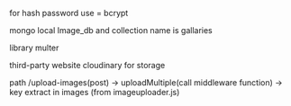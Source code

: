
for hash password use = bcrypt


mongo local
Image_db and collection name is gallaries


library
multer


third-party website
cloudinary for storage



path 
/upload-images(post) -> uploadMultiple(call middleware function) -> key extract in images (from imageuploader.js)
